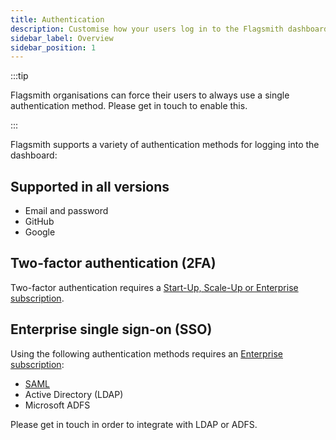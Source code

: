 ```yaml
---
title: Authentication
description: Customise how your users log in to the Flagsmith dashboard
sidebar_label: Overview
sidebar_position: 1
---
```


:::tip

Flagsmith organisations can force their users to always use a single authentication method. Please get in touch to
enable this.

:::

Flagsmith supports a variety of authentication methods for logging into the dashboard:

## Supported in all versions

- Email and password
- GitHub
- Google

## Two-factor authentication (2FA)

Two-factor authentication requires a [Start-Up, Scale-Up or Enterprise subscription](https://flagsmith.com/pricing).

## Enterprise single sign-on (SSO)

Using the following authentication methods requires an [Enterprise subscription](https://flagsmith.com/pricing):

- [SAML](/system-administration/authentication/01-SAML/index.md)
- Active Directory (LDAP)
- Microsoft ADFS

Please get in touch in order to integrate with LDAP or ADFS.
